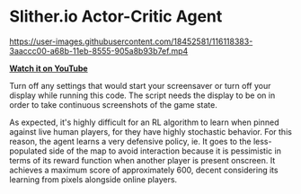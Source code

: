 # Slither.io Actor-Critic Agent

https://user-images.githubusercontent.com/18452581/116118383-3aaccc00-a68b-11eb-8555-905a8b93b7ef.mp4

[**Watch it on YouTube**](https://www.youtube.com/watch?v=fhAlw9w-MNk)

Turn off any settings that would start your screensaver or turn off your display while running this code. The script needs the display to be on in order to take continuous screenshots of the game state.

As expected, it's highly difficult for an RL algorithm to learn when pinned against live human players, for they have highly stochastic behavior. For this reason, the agent learns a very defensive policy, ie. It goes to the less-populated side of the map to avoid interaction because it is pessimistic in terms of its reward function when another player is present onscreen. It achieves a maximum score of approximately 600, decent considering its learning from pixels alongside online players. 
